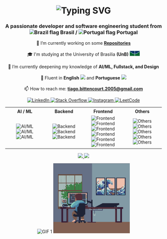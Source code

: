 <h1 align="center">
  <img src="https://readme-typing-svg.herokuapp.com/?font=Quicksand&size=35&center=true&vCenter=true&width=500&height=70&duration=4000&lines=Hello+World!+👋;+I'm+Tiago+Bittencourt!;&color=1E90FF" alt="Typing SVG" />
</h1>

<h3 align="center">
  A passionate developer and software engineering student from 
  <img src="https://cdn-icons-png.flaticon.com/512/197/197386.png" width="13" alt="Brazil flag" />
  Brasil /
  <img src="https://cdn-icons-png.flaticon.com/512/197/197463.png" width="13" alt="Portugal flag" />
  Portugal
</h3>

<p align="center">
  🔭 I’m currently working on some <a href="https://github.com/TiagoSBittencourt?tab=repositories" target="_blank"><strong>Repositories</strong></a><br><br>
  🎓 I'm studying at the University of Brasilia <strong>(UnB)</strong>
  <img src="assets/Logo_UnB.png" alt="UnB Logo" height="16" /><br><br>
  🌱 I’m currently deepening my knowledge of <strong>AI/ML, Fullstack, and Design</strong><br><br>
  💬 Fluent in <strong>English</strong>
  <img src="https://cdn-icons-png.flaticon.com/512/197/197484.png" width="13" />
  and <strong>Portuguese</strong>
  <img src="https://cdn-icons-png.flaticon.com/512/197/197386.png" width="13" /><br><br>
  📫 How to reach me:
  <a href="mailto:tiago.bittencourt.2005@gmail.com" target="_blank">
    <strong>tiago.bittencourt.2005@gmail.com</strong>
  </a>
</p>

<p align="center">
  <a href="https://www.linkedin.com/in/tiagosbittencourt/" target="_blank">
    <img src="https://raw.githubusercontent.com/rahuldkjain/github-profile-readme-generator/master/src/images/icons/Social/linked-in-alt.svg" alt="LinkedIn" height="34" width="46" />
  </a>
  <a href="https://stackoverflow.com/users/26707811" target="_blank">
    <img src="https://raw.githubusercontent.com/rahuldkjain/github-profile-readme-generator/master/src/images/icons/Social/stack-overflow.svg" alt="Stack Overflow" height="34" width="46" />
  </a>
  <a href="https://instagram.com/tiago._.sb" target="_blank">
    <img src="https://raw.githubusercontent.com/rahuldkjain/github-profile-readme-generator/master/src/images/icons/Social/instagram.svg" alt="Instagram" height="34" width="46" />
  </a>
  <a href="https://www.leetcode.com/tiago_bittencourt" target="_blank">
    <img src="https://raw.githubusercontent.com/rahuldkjain/github-profile-readme-generator/master/src/images/icons/Social/leet-code.svg" alt="LeetCode" height="34" width="46" />
  </a>
</p>

<div align="center">

<table>
  <tr>
    <th align="center">AI / ML</th>
    <th align="center">Backend</th>
    <th align="center">Frontend</th>
    <th align="center">Others</th>
  </tr>
  <tr>
    <td align="center" width="25%">
      <a target="_blank" rel="noreferrer">
          <img src="https://skillicons.dev/icons?i=py" alt="AI/ML" />
      </a>
      <a target="_blank" rel="noreferrer">
          <img src="https://skillicons.dev/icons?i=tensorflow" alt="AI/ML" />
      </a>
      <a target="_blank" rel="noreferrer">
          <img src="https://skillicons.dev/icons?i=sklearn" alt="AI/ML" />
      </a>
    </td>
    <td align="center" width="25%">
      <a  target="_blank" rel="noreferrer">
          <img src="https://skillicons.dev/icons?i=flask" alt="Backend" />
      </a>
      <a target="_blank" rel="noreferrer">
          <img src="https://skillicons.dev/icons?i=django" alt="Backend" />
      </a>
      <a target="_blank" rel="noreferrer">
          <img src="https://skillicons.dev/icons?i=mysql" alt="Backend" />
      </a>
    </td>
    <td align="center" width="25%">
      <a target="_blank" rel="noreferrer">
          <img src="https://skillicons.dev/icons?i=html" alt="Frontend" />
      </a>
      <a target="_blank" rel="noreferrer">
          <img src="https://skillicons.dev/icons?i=css" alt="Frontend" />
      </a>
      <a target="_blank" rel="noreferrer">
          <img src="https://skillicons.dev/icons?i=js"  alt="Frontend" />
      </a>
      <a target="_blank" rel="noreferrer">
          <img src="https://skillicons.dev/icons?i=ts"  alt="Frontend" />
      </a>
      <a target="_blank" rel="noreferrer">
          <img src="https://skillicons.dev/icons?i=react" alt="Frontend" />
      </a>
      <a target="_blank" rel="noreferrer">
          <img src="https://skillicons.dev/icons?i=tailwind" alt="Frontend" />
      </a>
    </td>
    <td align="center" width="25%">
      <a  target="_blank" rel="noreferrer">
          <img src="https://skillicons.dev/icons?i=c" alt="Others" />
      </a>
      <a target="_blank" rel="noreferrer">
          <img src="https://skillicons.dev/icons?i=cpp" alt="Others" />
      </a>
      <a target="_blank" rel="noreferrer">
          <img src="https://skillicons.dev/icons?i=figma" alt="Others" />
      </a>
      <a target="_blank" rel="noreferrer">
          <img src="https://skillicons.dev/icons?i=git" alt="Others" />
      </a>
      <a target="_blank" rel="noreferrer">
          <img src="https://skillicons.dev/icons?i=github" alt="Others" />
      </a>
    </td>
  </tr>
</table>

</div>
<!--
<div style="text-align: center;">
    <img loading="lazy" src="https://leetcard.jacoblin.cool/Tiago_Bittencourt?ext=heatmap&theme=nord&cache=1800" alt="LeetCode Stats"/>
</div> 
-->
<p align="center">
  <a href="https://github.com/TiagoSBittencourt">
    <img loading="lazy" height="160em" src="https://github-readme-stats.vercel.app/api/top-langs/?username=TiagoSBittencourt&layout=compact&langs_count=7&theme=nord&cache_seconds=604800" />
    <img loading="lazy" height="160em" src="https://github-readme-stats.vercel.app/api?username=TiagoSBittencourt&show_icons=true&theme=nord&include_all_commits=true&count_private=true&cache_seconds=604800" />
  </a>
</p>

<p align="center">
  <img 
    src="https://media.giphy.com/media/hrSFdM4rg8VFpXyz2m/giphy.gif" 
    alt="GIF 1" 
    height="225px"
  />
  <img 
    src="./assets/devDayNightPC.gif" 
    alt="GIF 2" 
    height="225px"
  />
</p>
